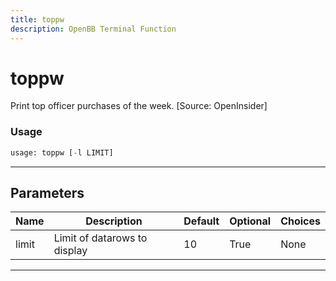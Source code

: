```yaml
---
title: toppw
description: OpenBB Terminal Function
---
```


# toppw

Print top officer purchases of the week. [Source: OpenInsider]

### Usage

```python
usage: toppw [-l LIMIT]
```

---

## Parameters

| Name | Description | Default | Optional | Choices |
| ---- | ----------- | ------- | -------- | ------- |
| limit | Limit of datarows to display | 10 | True | None |
---

